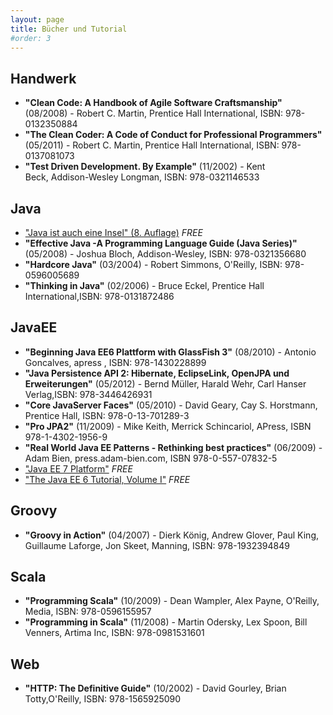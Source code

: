 ```yaml
---
layout: page
title: Bücher und Tutorial
#order: 3
---
```

Handwerk
--------
* **"Clean Code: A Handbook of Agile Software Craftsmanship"** (08/2008) - Robert C. Martin, Prentice Hall International, ISBN: 978-0132350884
* **"The Clean Coder: A Code of Conduct for Professional Programmers"** (05/2011) - Robert C. Martin, Prentice Hall International, ISBN: 978-0137081073
* **"Test Driven Development. By Example"** (11/2002) - Kent Beck, Addison-Wesley Longman, ISBN: 978-0321146533

Java
----
* ["Java ist auch eine Insel" (8. Auflage)](http://openbook.galileocomputing.de/javainsel8/) *FREE*
* **"Effective Java -A Programming Language Guide (Java Series)"** (05/2008) - Joshua Bloch, Addison-Wesley, ISBN: 978-0321356680
* **"Hardcore Java"** (03/2004) - Robert Simmons, O'Reilly, ISBN: 978-0596005689
* **"Thinking in Java"** (02/2006) - Bruce Eckel, Prentice Hall International,ISBN: 978-0131872486

JavaEE
---

* **"Beginning Java EE6 Plattform with GlassFish 3"** (08/2010) - Antonio Goncalves, apress , ISBN: 978-1430228899
* **"Java Persistence API 2: Hibernate, EclipseLink, OpenJPA und Erweiterungen"** (05/2012) - Bernd Müller, Harald Wehr, Carl Hanser Verlag,ISBN: 978-3446426931
* **"Core JavaServer Faces"** (05/2010) - David Geary, Cay S. Horstmann, Prentice Hall, ISBN: 978-0-13-701289-3
* **"Pro JPA2"** (11/2009) - Mike Keith, Merrick Schincariol, APress, ISBN 978-1-4302-1956-9
* **"Real World Java EE Patterns - Rethinking best practices"** (06/2009) - Adam Bien, press.adam-bien.com, ISBN 978-0-557-07832-5
* ["Java EE 7 Platform"](http://www.oracle.com/technetwork/java/javaee/documentation/tutorials-137605.html) *FREE*
* ["The Java EE 6 Tutorial, Volume I"](http://java.sun.com/javaee/6/docs/tutorial/doc/) *FREE*

Groovy
------
* **"Groovy in Action"** (04/2007) - Dierk König, Andrew Glover, Paul King, Guillaume Laforge, Jon Skeet, Manning, ISBN: 978-1932394849

Scala
-----
* **"Programming Scala"** (10/2009) - Dean Wampler, Alex Payne, O'Reilly, Media, ISBN: 978-0596155957
* **"Programming in Scala"** (11/2008) - Martin Odersky, Lex Spoon, Bill Venners, Artima Inc, ISBN: 978-0981531601

Web
---
* **"HTTP: The Definitive Guide"** (10/2002) - David Gourley, Brian Totty,O'Reilly, ISBN: 978-1565925090

